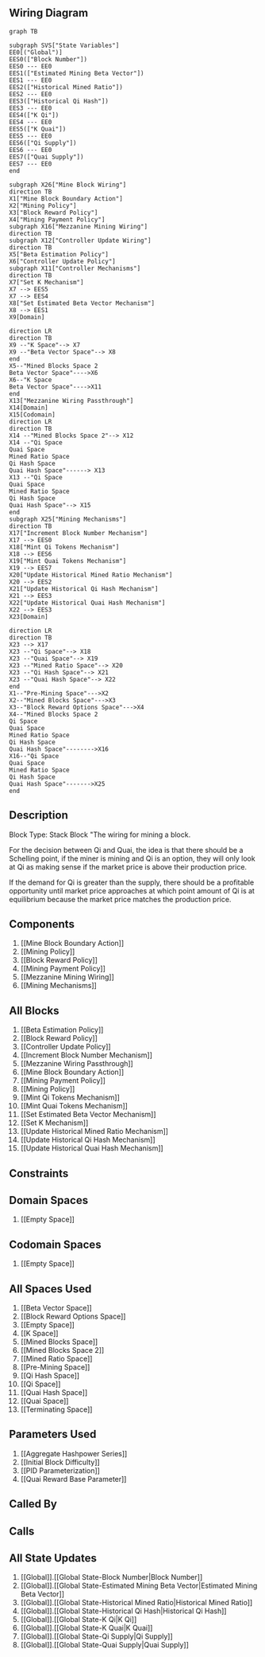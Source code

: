## Wiring Diagram

```mermaid
graph TB

subgraph SVS["State Variables"]
EE0[("Global")]
EES0(["Block Number"])
EES0 --- EE0
EES1(["Estimated Mining Beta Vector"])
EES1 --- EE0
EES2(["Historical Mined Ratio"])
EES2 --- EE0
EES3(["Historical Qi Hash"])
EES3 --- EE0
EES4(["K Qi"])
EES4 --- EE0
EES5(["K Quai"])
EES5 --- EE0
EES6(["Qi Supply"])
EES6 --- EE0
EES7(["Quai Supply"])
EES7 --- EE0
end

subgraph X26["Mine Block Wiring"]
direction TB
X1["Mine Block Boundary Action"]
X2["Mining Policy"]
X3["Block Reward Policy"]
X4["Mining Payment Policy"]
subgraph X16["Mezzanine Mining Wiring"]
direction TB
subgraph X12["Controller Update Wiring"]
direction TB
X5["Beta Estimation Policy"]
X6["Controller Update Policy"]
subgraph X11["Controller Mechanisms"]
direction TB
X7["Set K Mechanism"]
X7 --> EES5
X7 --> EES4
X8["Set Estimated Beta Vector Mechanism"]
X8 --> EES1
X9[Domain]

direction LR
direction TB
X9 --"K Space"--> X7
X9 --"Beta Vector Space"--> X8
end
X5--"Mined Blocks Space 2
Beta Vector Space"---->X6
X6--"K Space
Beta Vector Space"---->X11
end
X13["Mezzanine Wiring Passthrough"]
X14[Domain]
X15[Codomain]
direction LR
direction TB
X14 --"Mined Blocks Space 2"--> X12
X14 --"Qi Space
Quai Space
Mined Ratio Space
Qi Hash Space
Quai Hash Space"------> X13
X13 --"Qi Space
Quai Space
Mined Ratio Space
Qi Hash Space
Quai Hash Space"--> X15
end
subgraph X25["Mining Mechanisms"]
direction TB
X17["Increment Block Number Mechanism"]
X17 --> EES0
X18["Mint Qi Tokens Mechanism"]
X18 --> EES6
X19["Mint Quai Tokens Mechanism"]
X19 --> EES7
X20["Update Historical Mined Ratio Mechanism"]
X20 --> EES2
X21["Update Historical Qi Hash Mechanism"]
X21 --> EES3
X22["Update Historical Quai Hash Mechanism"]
X22 --> EES3
X23[Domain]

direction LR
direction TB
X23 --> X17
X23 --"Qi Space"--> X18
X23 --"Quai Space"--> X19
X23 --"Mined Ratio Space"--> X20
X23 --"Qi Hash Space"--> X21
X23 --"Quai Hash Space"--> X22
end
X1--"Pre-Mining Space"--->X2
X2--"Mined Blocks Space"--->X3
X3--"Block Reward Options Space"--->X4
X4--"Mined Blocks Space 2
Qi Space
Quai Space
Mined Ratio Space
Qi Hash Space
Quai Hash Space"-------->X16
X16--"Qi Space
Quai Space
Mined Ratio Space
Qi Hash Space
Quai Hash Space"------->X25
end
```

## Description

Block Type: Stack Block
"The wiring for mining a block.

For the decision between Qi and Quai, the idea is that there should be a Schelling point, if the miner is mining and Qi is an option, they will only look at Qi as making sense if the market price is above their production price.

If the demand for Qi is greater than the supply, there should be a profitable opportunity until market price approaches at which point amount of Qi is at equilibrium because the market price matches the production price.
## Components
1. [[Mine Block Boundary Action]]
2. [[Mining Policy]]
3. [[Block Reward Policy]]
4. [[Mining Payment Policy]]
5. [[Mezzanine Mining Wiring]]
6. [[Mining Mechanisms]]

## All Blocks
1. [[Beta Estimation Policy]]
2. [[Block Reward Policy]]
3. [[Controller Update Policy]]
4. [[Increment Block Number Mechanism]]
5. [[Mezzanine Wiring Passthrough]]
6. [[Mine Block Boundary Action]]
7. [[Mining Payment Policy]]
8. [[Mining Policy]]
9. [[Mint Qi Tokens Mechanism]]
10. [[Mint Quai Tokens Mechanism]]
11. [[Set Estimated Beta Vector Mechanism]]
12. [[Set K Mechanism]]
13. [[Update Historical Mined Ratio Mechanism]]
14. [[Update Historical Qi Hash Mechanism]]
15. [[Update Historical Quai Hash Mechanism]]

## Constraints

## Domain Spaces
1. [[Empty Space]]

## Codomain Spaces
1. [[Empty Space]]

## All Spaces Used
1. [[Beta Vector Space]]
2. [[Block Reward Options Space]]
3. [[Empty Space]]
4. [[K Space]]
5. [[Mined Blocks Space]]
6. [[Mined Blocks Space 2]]
7. [[Mined Ratio Space]]
8. [[Pre-Mining Space]]
9. [[Qi Hash Space]]
10. [[Qi Space]]
11. [[Quai Hash Space]]
12. [[Quai Space]]
13. [[Terminating Space]]

## Parameters Used
1. [[Aggregate Hashpower Series]]
2. [[Initial Block Difficulty]]
3. [[PID Parameterization]]
4. [[Quai Reward Base Parameter]]

## Called By

## Calls

## All State Updates
1. [[Global]].[[Global State-Block Number|Block Number]]
2. [[Global]].[[Global State-Estimated Mining Beta Vector|Estimated Mining Beta Vector]]
3. [[Global]].[[Global State-Historical Mined Ratio|Historical Mined Ratio]]
4. [[Global]].[[Global State-Historical Qi Hash|Historical Qi Hash]]
5. [[Global]].[[Global State-K Qi|K Qi]]
6. [[Global]].[[Global State-K Quai|K Quai]]
7. [[Global]].[[Global State-Qi Supply|Qi Supply]]
8. [[Global]].[[Global State-Quai Supply|Quai Supply]]

